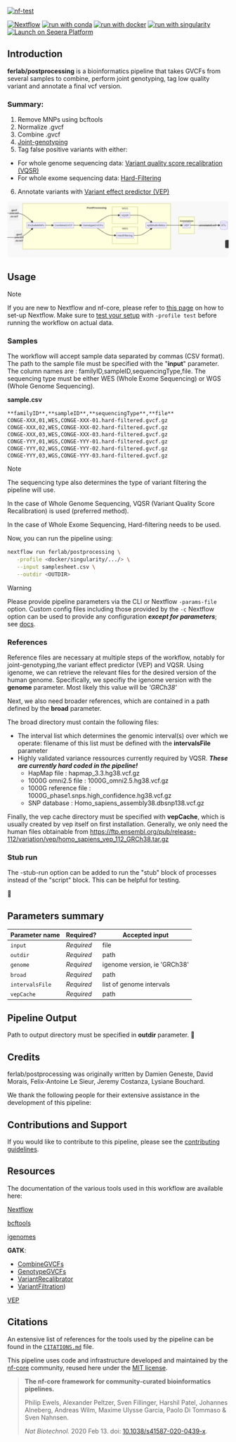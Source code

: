 [![nf-test](https://img.shields.io/badge/unit_tests-nf--test-337ab7.svg)](https://www.nf-test.com)

[![Nextflow](https://img.shields.io/badge/nextflow%20DSL2-%E2%89%A523.04.0-23aa62.svg)](https://www.nextflow.io/)
[![run with conda](http://img.shields.io/badge/run%20with-conda-3EB049?labelColor=000000&logo=anaconda)](https://docs.conda.io/en/latest/)
[![run with docker](https://img.shields.io/badge/run%20with-docker-0db7ed?labelColor=000000&logo=docker)](https://www.docker.com/)
[![run with singularity](https://img.shields.io/badge/run%20with-singularity-1d355c.svg?labelColor=000000)](https://sylabs.io/docs/)
[![Launch on Seqera Platform](https://img.shields.io/badge/Launch%20%F0%9F%9A%80-Seqera%20Platform-%234256e7)](https://cloud.seqera.io/launch?pipeline=https://github.com/ferlab/postprocessing)

## Introduction

**ferlab/postprocessing** is a bioinformatics pipeline that takes GVCFs from several samples to combine, perform joint genotyping, tag low quality variant and annotate a final vcf version.

<!-- TODO nf-core: Fill in short bullet-pointed list of the default steps in the pipeline -->
###  Summary:
1. Remove MNPs using bcftools 
2. Normalize .gvcf
3. Combine .gvcf
4. [Joint-genotyping](https://gatk.broadinstitute.org/hc/en-us/articles/360037057852-GenotypeGVCFs)
5. Tag false positive variants with either:
  - For whole genome sequencing data: [Variant quality score recalibration (VQSR)](https://gatk.broadinstitute.org/hc/en-us/articles/360036510892-VariantRecalibrator)
  - For whole exome sequencing data: [Hard-Filtering](https://gatk.broadinstitute.org/hc/en-us/articles/360036733451-VariantFiltration)
6. Annotate variants with [Variant effect predictor (VEP)](https://useast.ensembl.org/info/docs/tools/vep/index.html)

![PostProcessingDiagram](assets/PostProcessingImage.png?raw=true)

## Usage

> [!NOTE]
> If you are new to Nextflow and nf-core, please refer to [this page](https://nf-co.re/docs/usage/installation) on how to set-up Nextflow. Make sure to [test your setup](https://nf-co.re/docs/usage/introduction#how-to-run-a-pipeline) with `-profile test` before running the workflow on actual data.

### Samples
The workflow will accept sample data separated by commas (CSV format). The path to the sample file must be specified with the "**input**" parameter. The column names are : familyID,sampleID,sequencingType,file. The sequencing type must be either WES (Whole Exome Sequencing) or WGS (Whole Genome Sequencing).

**sample.csv**
```csv
**familyID**,**sampleID**,**sequencingType**,**file**
CONGE-XXX,01,WES,CONGE-XXX-01.hard-filtered.gvcf.gz
CONGE-XXX,02,WES,CONGE-XXX-02.hard-filtered.gvcf.gz
CONGE-XXX,03,WES,CONGE-XXX-03.hard-filtered.gvcf.gz
CONGE-YYY,01,WGS,CONGE-YYY-01.hard-filtered.gvcf.gz
CONGE-YYY,02,WGS,CONGE-YYY-02.hard-filtered.gvcf.gz
CONGE-YYY,03,WGS,CONGE-YYY-03.hard-filtered.gvcf.gz
```


> [!NOTE]
> The sequencing type also determines the type of variant filtering the pipeline will use.
> 
> In the case of Whole Genome Sequencing, VQSR (Variant Quality Score Recalibration) is used (preferred method).
> 
> In the case of Whole Exome Sequencing, Hard-filtering needs to be used.

Now, you can run the pipeline using:

<!-- TODO nf-core: update the following command to include all required parameters for a minimal example -->

```bash
nextflow run ferlab/postprocessing \
   -profile <docker/singularity/.../> \
   --input samplesheet.csv \
   --outdir <OUTDIR>
```

> [!WARNING]
> Please provide pipeline parameters via the CLI or Nextflow `-params-file` option. Custom config files including those provided by the `-c` Nextflow option can be used to provide any configuration _**except for parameters**_;
> see [docs](https://nf-co.re/usage/configuration#custom-configuration-files).

### References
Reference files are necessary at multiple steps of the workflow, notably for joint-genotyping,the variant effect predictor (VEP) and VQSR. 
Using igenome, we can retrieve the relevant files for the desired version of the human genome.
Specifically, we specifiy the igenome version with the **genome** parameter. Most likely this value will be *'GRCh38'*


Next, we also need broader references, which are contained in a path defined by the **broad** parameter.

The broad directory must contain the following files:

- The interval list which determines the genomic interval(s) over which we operate: filename of this list must be defined with the **intervalsFile** parameter
- Highly validated variance ressources currently required by VQSR. ***These are currently hard coded in the pipeline!***
  - HapMap file : hapmap_3.3.hg38.vcf.gz
  - 1000G omni2.5 file : 1000G_omni2.5.hg38.vcf.gz
  - 1000G reference file : 1000G_phase1.snps.high_confidence.hg38.vcf.gz
  - SNP database : Homo_sapiens_assembly38.dbsnp138.vcf.gz

 
Finally, the vep cache directory must be specified with **vepCache**, which is usually created by vep itself on first installation.
Generally, we only need the human files obtainable from https://ftp.ensembl.org/pub/release-112/variation/vep/homo_sapiens_vep_112_GRCh38.tar.gz

### Stub run
The -stub-run option can be added to run the "stub" block of processes instead of the "script" block. This can be helpful for testing.

🚧

Parameters summary
-----

| Parameter name | Required? | Accepted input |
| --- | --- | --- |
| `input` | _Required_ | file |
| `outdir` | _Required_ | path |
| `genome` | _Required_ | igenome version, ie 'GRCh38'|
| `broad` | _Required_ | path |
| `intervalsFile` | _Required_ | list of genome intervals |
| `vepCache` | _Required_ | path |


Pipeline Output
-----
Path to output directory must be specified in **outdir** parameter.
🚧


## Credits

ferlab/postprocessing was originally written by Damien Geneste, David Morais, Felix-Antoine Le Sieur, Jeremy Costanza, Lysiane Bouchard.

We thank the following people for their extensive assistance in the development of this pipeline:

<!-- TODO nf-core: If applicable, make list of people who have also contributed -->

## Contributions and Support

If you would like to contribute to this pipeline, please see the [contributing guidelines](.github/CONTRIBUTING.md).

Resources
-----
The documentation of the various tools used in this workflow are available here:

[Nextflow](https://www.nextflow.io/docs/latest/index.html)

[bcftools](https://samtools.github.io/bcftools/bcftools.html)

[igenomes](https://support.illumina.com/sequencing/sequencing_software/igenome.html)

**GATK**:
- [CombineGVCFs](https://gatk.broadinstitute.org/hc/en-us/articles/360037593911-CombineGVCFs)
- [GenotypeGVCFs](https://gatk.broadinstitute.org/hc/en-us/articles/360037057852-GenotypeGVCFs)
- [VariantRecalibrator](https://gatk.broadinstitute.org/hc/en-us/articles/360035531612-Variant-Quality-Score-Recalibration-VQSR)
- [VariantFiltration](https://gatk.broadinstitute.org/hc/enus/articles/360041850471-VariantFiltration))

[VEP](https://useast.ensembl.org/info/docs/tools/vep/script/vep_options.html)

## Citations

<!-- TODO nf-core: Add bibliography of tools and data used in your pipeline -->

An extensive list of references for the tools used by the pipeline can be found in the [`CITATIONS.md`](CITATIONS.md) file.

This pipeline uses code and infrastructure developed and maintained by the [nf-core](https://nf-co.re) community, reused here under the [MIT license](https://github.com/nf-core/tools/blob/master/LICENSE).

> **The nf-core framework for community-curated bioinformatics pipelines.**
>
> Philip Ewels, Alexander Peltzer, Sven Fillinger, Harshil Patel, Johannes Alneberg, Andreas Wilm, Maxime Ulysse Garcia, Paolo Di Tommaso & Sven Nahnsen.
>
> _Nat Biotechnol._ 2020 Feb 13. doi: [10.1038/s41587-020-0439-x](https://dx.doi.org/10.1038/s41587-020-0439-x).
